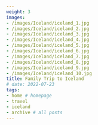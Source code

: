 ```yaml
---
weight: 3
images:
- /images/Iceland/iceland_1.jpg
- /images/Iceland/iceland_2.jpg
- /images/Iceland/iceland_3.jpg
- /images/Iceland/iceland_4.jpg
- /images/Iceland/iceland_5.jpg
- /images/Iceland/iceland_6.jpg
- /images/Iceland/iceland_7.jpg
- /images/Iceland/iceland_8.jpg
- /images/Iceland/iceland_9.jpg
- /images/Iceland/iceland_10.jpg
title: Family Trip to Iceland
# date: 2022-07-23
tags:
- home # homepage
- travel
- iceland
- archive # all posts
---
```

